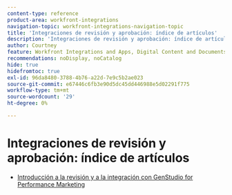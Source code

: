 ```yaml
---
content-type: reference
product-area: workfront-integrations
navigation-topic: workfront-integrations-navigation-topic
title: 'Integraciones de revisión y aprobación: índice de artículos'
description: 'Integraciones de revisión y aprobación: índice de artículos'
author: Courtney
feature: Workfront Integrations and Apps, Digital Content and Documents
recommendations: noDisplay, noCatalog
hide: true
hidefromtoc: true
exl-id: 96da8480-3788-4b76-a22d-7e9c5b2ae023
source-git-commit: e67446c6fb3e90d5dc45dd446988e5d02291f775
workflow-type: tm+mt
source-wordcount: '29'
ht-degree: 0%

---
```


# Integraciones de revisión y aprobación: índice de artículos

* [Introducción a la revisión y a la integración con GenStudio for Performance Marketing](/help/quicksilver/workfront-integrations-and-apps/review-and-approval-integrations/wf-proof-and-genstudio.md)
  <!--* [Get started with the proofing and Creative Cloud Express](/help/quicksilver/workfront-integrations-and-apps/review-and-approval-integrations/wf-proof-and-express.md)-->
